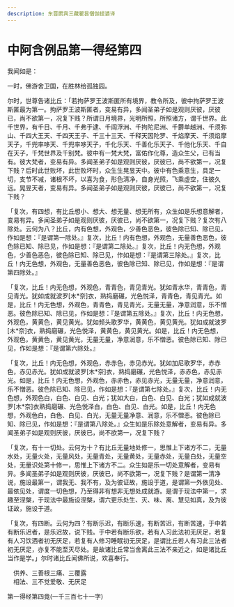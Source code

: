 ```yaml
---
description: 东晋罽宾三藏瞿昙僧伽提婆译
---
```


# 中阿含例品第一得经第四

我闻如是：

一时，佛游舍卫国，在胜林给孤独园。

尔时，世尊告诸比丘：「若拘萨罗王波斯匿所有境界，教令所及，彼中拘萨罗王波斯匿最为第一。拘萨罗王波斯匿者，变易有异，多闻圣弟子如是观则厌彼，厌彼已，尚不欲第一，况复下贱？所谓日月境界，光明所照，所照诸方，谓千世界。此千世界，有千日、千月、千弗于逮、千阎浮洲、千拘陀尼洲、千欝单越洲、千须弥山、千四大王天、千四天王子、千三十三天、千释天因陀罗、千焰摩天、千须焰摩天子，千兜率哆天、千兜率哆天子，千化乐天、千善化乐天子、千他化乐天、千自在天子，千梵世界及千别梵。彼中有一梵大梵，富佑作化尊，造众生父，已有当有。彼大梵者，变易有异。多闻圣弟子如是观则厌彼，厌彼已，尚不欲第一，况复下贱？后时此世败坏，此世败坏时，众生生晃昱天中。彼中有色乘意生，具足一切，支节不减，诸根不坏，以喜为食，形色清净，自身光照，飞乘虚空，住彼久远。晃昱天者，变易有异。多闻圣弟子如是观则厌彼，厌彼已，尚不欲第一，况复下贱？

「复次，有四想，有比丘想小、想大、想无量、想无所有，众生如是乐想意解者，变易有异。多闻圣弟子如是观则厌彼，厌彼已，尚不欲第一，况复下贱？复次有八除处。云何为八？比丘，内有色想，外观色，少善色恶色，彼色除已知、除已见，作如是想：『是谓第一除处。』复次，比丘！内有色想，外观色，无量善色恶色，彼色除已知、除已见，作如是想：『是谓第二除处。』复次，比丘！内无色想，外观色，少善色恶色，彼色除已知、除已见，作如是想：『是谓第三除处。』复次，比丘！内无色想，外观色，无量善色恶色，彼色除已知、除已见，作如是想：『是谓第四除处。』

「复次，比丘！内无色想，外观色，青青色，青见青光。犹如青水华，青青色，青见青光。犹如成就波罗\[木\*奈]衣，熟捣磨碾，光色悦泽，青青色，青见青光。如是，比丘！内无色想，外观色，青青色，青见青光，无量无量，净意润意，乐不憎恶。彼色除已知、除已见，作如是想：『是谓第五除处。』复次，比丘！内无色想，外观色，黄黄色，黄见黄光。犹如频头歌罗华，黄黄色，黄见黄光。犹如成就波罗\[木\*奈]衣，熟捣磨碾，光色悦泽，黄黄色，黄见黄光。如是，比丘！内无色想，外观色，黄黄色，黄见黄光，无量无量，净意润意，乐不憎恶。彼色除已知、除已见，作如是想：『是谓第六除处。』

「复次，比丘！内无色想，外观色，赤赤色，赤见赤光。犹如加尼歌罗华，赤赤色，赤见赤光。犹如成就波罗\[木\*奈]衣，熟捣磨碾，光色悦泽，赤赤色，赤见赤光。如是，比丘！内无色想，外观色，赤赤色，赤见赤光，无量无量，净意润意，乐不憎恶。彼色除已知、除已见，作如是想：『是谓第七除处。』复次，比丘！内无色想，外观色白，白色、白见、白光；犹如大白，白色、白见、白光；犹如成就波罗\[木\*奈]衣熟捣磨碾、光色悦泽白，白色、白见、白光。如是，比丘！内无色想，外观色白，白色、白见、白光，无量无量净意、润意，乐不憎恶。彼色除已知、除已见，作如是想：『是谓第八除处。』众生如是乐除处意解者，变易有异。多闻圣弟子如是观则厌彼，厌彼已，尚不欲第一，况复下贱？

「复次，有十一切处。云何为十？有比丘无量地处修一，思惟上下诸方不二，无量水处，无量火处，无量风处，无量青处，无量黄处，无量赤处，无量白处，无量空处，无量识处第十修一，思惟上下诸方不二。众生如是乐一切处意解者，变易有异。多闻圣弟子如是观则厌彼，厌彼已，尚不欲第一，况复下贱？是谓第一清净说，施设最第一，谓我无、我不有，及为彼证故，施设于道，是谓第一外依见处、最依见处，谓度一切色想，乃至得非有想非无想处成就游。是谓于现法中第一，求趣至涅槃，于现法中最施设涅槃，谓六更乐处生、灭、味、离、慧见如真，及为彼证故，施设于道。

「复次，有四断。云何为四？有断乐迟，有断乐速，有断苦迟，有断苦速，于中若有断乐迟者，是乐迟故，说下贱。于中若有断乐欲，若有人习此法初无厌足，若复有人习饮酒者初无厌足，若复有人修习睡眠初无厌足，是谓比丘若人有习此三法者初无厌足，亦复不能至灭尽处。是故诸比丘常当舍离此三法不亲近之，如是诸比丘当作是学。」尔时诸比丘闻佛所说，欢喜奉行。

　供养、三善根三痛、三覆露\
　相法、三不觉爱敬、无厌足

第一得经第四竟(一千三百七十一字)
